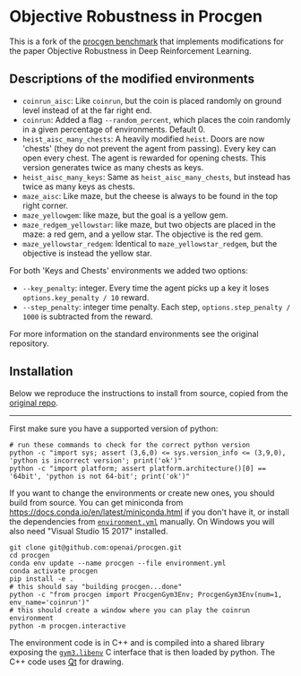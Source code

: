 # Objective Robustness in Procgen

This is a fork of the [procgen benchmark](https://github.com/openai/procgen) that implements modifications for the paper Objective Robustness in Deep Reinforcement Learning.

## Descriptions of the modified environments

* `coinrun_aisc`: Like `coinrun`, but the coin is placed randomly on ground level instead of at the far right end.
* `coinrun`: Added a flag `--random_percent`, which places the coin randomly in a given percentage of environments. Default 0.
* `heist_aisc_many_chests`: A heavily modified `heist`. Doors are now 'chests' (they do not prevent the agent from passing). Every key can open every chest. The agent is rewarded for opening chests. This version generates twice as many chests as keys. 
* `heist_aisc_many_keys`: Same as `heist_aisc_many_chests`, but instead has twice as many keys as chests.
* `maze_aisc`: Like maze, but the cheese is always to be found in the top right corner.
* `maze_yellowgem`: like maze, but the goal is a yellow gem.
* `maze_redgem_yellowstar`: like maze, but two objects are placed in the maze: a red gem, and a yellow star. The objective is the red gem.
* `maze_yellowstar_redgem`: Identical to `maze_yellowstar_redgem`, but the objective is instead the yellow star.


For both 'Keys and Chests' environments we added two options:
* `--key_penalty`: integer. Every time the agent picks up a key it loses `options.key_penalty / 10` reward.
* `--step_penalty`: integer time penalty. Each step, `options.step_penalty / 1000` is subtracted from the reward.

For more information on the standard environments see the original repository.

## Installation

Below we reproduce the instructions to install from source, copied from the [original repo](https://github.com/openai/procgen).

---

First make sure you have a supported version of python:

```
# run these commands to check for the correct python version
python -c "import sys; assert (3,6,0) <= sys.version_info <= (3,9,0), 'python is incorrect version'; print('ok')"
python -c "import platform; assert platform.architecture()[0] == '64bit', 'python is not 64-bit'; print('ok')"
```

If you want to change the environments or create new ones, you should build from source.  You can get miniconda from https://docs.conda.io/en/latest/miniconda.html if you don't have it, or install the dependencies from [`environment.yml`](environment.yml) manually.  On Windows you will also need "Visual Studio 15 2017" installed.

```
git clone git@github.com:openai/procgen.git
cd procgen
conda env update --name procgen --file environment.yml
conda activate procgen
pip install -e .
# this should say "building procgen...done"
python -c "from procgen import ProcgenGym3Env; ProcgenGym3Env(num=1, env_name='coinrun')"
# this should create a window where you can play the coinrun environment
python -m procgen.interactive
```

The environment code is in C++ and is compiled into a shared library exposing the [`gym3.libenv`](https://github.com/openai/gym3/blob/master/gym3/libenv.h) C interface that is then loaded by python.  The C++ code uses [Qt](https://www.qt.io/) for drawing.

